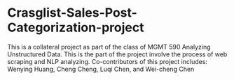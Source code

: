 # Crasglist-Sales-Post-Categorization-project
This is a collateral project as part of the class of MGMT 590 Analyzing Unstructured Data. This is the part of the project involve the process of web scraping and NLP analyzing. Co-contributors of this project includes: Wenying Huang, Cheng Cheng, Luqi Chen, and Wei-cheng Chen
